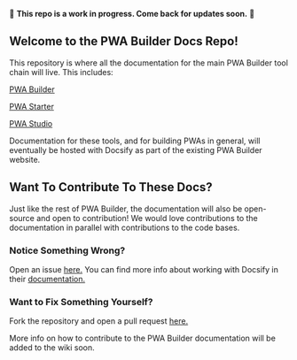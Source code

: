 :construction: **This repo is a work in progress. Come back for updates soon.** :construction:

## Welcome to the PWA Builder Docs Repo! <!-- {docsify-ignore} -->


This repository is where all the documentation for the main PWA Builder tool chain will live. This includes:

 [PWA Builder](https://github.com/pwa-builder/PWABuilder)

 [PWA Starter](https://github.com/pwa-builder/pwa-starter)

 [PWA Studio](https://github.com/pwa-builder/pwa-studio)

Documentation for these tools, and for building PWAs in general, will eventually be hosted with Docsify as part of the existing PWA Builder website.

## Want To Contribute To These Docs? <!-- {docsify-ignore} -->
Just like the rest of PWA Builder, the documentation will also be open-source and open to contribution! We would love contributions to the documentation in parallel with contributions to the code bases.

### Notice Something Wrong?
Open an issue [here.](https://github.com/pwa-builder/PWABuilder/issues) You can find more info about working with Docsify in their [documentation.](https://docsify.js.org/#/?id=docsify)

### Want to Fix Something Yourself?
Fork the repository and open a pull request [here.](https://github.com/pwa-builder/pwa-docs/pulls)

More info on how to contribute to the PWA Builder documentation will be added to the wiki soon.
